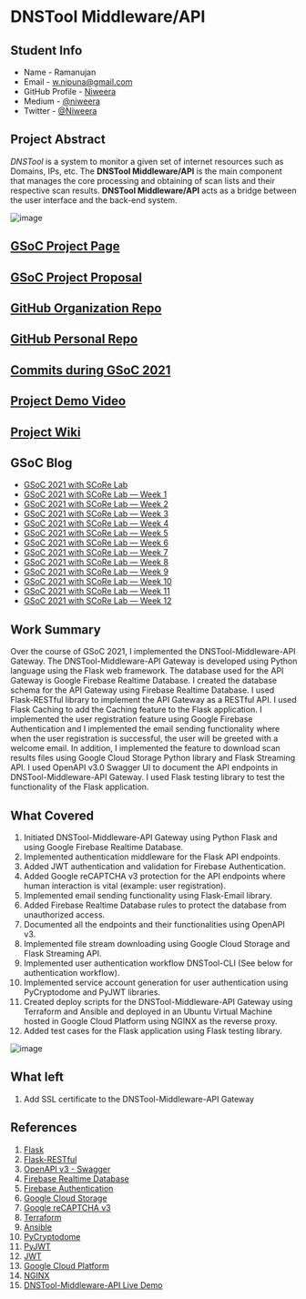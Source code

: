 # DNSTool Middleware/API

## Student Info

- Name - Ramanujan
- Email - [w.nipuna@gmail.com](mailto:w.nipuna@gmail.com)
- GitHub Profile - [Niweera](https://github.com/Niweera)
- Medium - [@niweera](https://medium.com/@niweera)
- Twitter - [@Niweera](https://twitter.com/Niweera)

## Project Abstract

_DNSTool_ is a system to monitor a given set of internet resources such as Domains, IPs, etc. The **DNSTool
Middleware/API** is the main component that manages the core processing and obtaining of scan lists and their respective
scan results. **DNSTool Middleware/API** acts as a bridge between the user interface and the back-end system.

![image](https://user-images.githubusercontent.com/20130001/119268942-cbd37c00-bc12-11eb-8f65-55e5abb7d66a.jpg)

## [GSoC Project Page](https://summerofcode.withgoogle.com/projects/#5396149764096000)

## [GSoC Project Proposal](https://drive.google.com/file/d/16F45RKFMZHErYxk5Aza8awihx6ARROlL/view?usp=sharing)

## [GitHub Organization Repo](https://github.com/scorelab/DNSTool-Middleware-API)

## [GitHub Personal Repo](https://github.com/Niweera/DNSTool-Middleware-API)

## [Commits during GSoC 2021](https://github.com/scorelab/DNSTool-Middleware-API/commits?author=Niweera)

## [Project Demo Video](https://www.youtube.com/watch?v=EEjBEaHIrbA)

## [Project Wiki](https://github.com/scorelab/DNSTool-Middleware-API/blob/main/api-gateway/WIKI.md)

## GSoC Blog

- [GSoC 2021 with SCoRe Lab](https://medium.com/scorelab/gsoc-2021-with-score-lab-119d5b6e37b9)
- [GSoC 2021 with SCoRe Lab — Week 1](https://medium.com/scorelab/gsoc-2021-with-score-lab-week-1-6217437d4b55)
- [GSoC 2021 with SCoRe Lab — Week 2](https://medium.com/scorelab/gsoc-2021-with-score-lab-week-2-4f9c640e9a2b)
- [GSoC 2021 with SCoRe Lab — Week 3](https://medium.com/scorelab/gsoc-2021-with-score-lab-week-3-69c3cf32ec0c)
- [GSoC 2021 with SCoRe Lab — Week 4](https://medium.com/scorelab/gsoc-2021-with-score-lab-week-4-9b0913cdd21d)
- [GSoC 2021 with SCoRe Lab — Week 5](https://medium.com/scorelab/gsoc-2021-with-score-lab-week-5-e65740c1b42)
- [GSoC 2021 with SCoRe Lab — Week 6](https://medium.com/scorelab/gsoc-2021-with-score-lab-week-6-410e34dbcb5c)
- [GSoC 2021 with SCoRe Lab — Week 7](https://medium.com/scorelab/gsoc-2021-with-score-lab-week-7-fad037bec8de)
- [GSoC 2021 with SCoRe Lab — Week 8](https://medium.com/scorelab/gsoc-2021-with-score-lab-week-8-48a4a21c71af)
- [GSoC 2021 with SCoRe Lab — Week 9](https://medium.com/scorelab/gsoc-2021-with-score-lab-week-9-3f4c7a7474f8)
- [GSoC 2021 with SCoRe Lab — Week 10](https://medium.com/scorelab/gsoc-2021-with-score-lab-week-10-56b0d48abf47)
- [GSoC 2021 with SCoRe Lab — Week 11](https://medium.com/scorelab/gsoc-2021-with-score-lab-week-11-fb70657f45a6)
- [GSoC 2021 with SCoRe Lab — Week 12](https://medium.com/scorelab/gsoc-2021-with-score-lab-week-12-713f0ded9315)

## Work Summary

Over the course of GSoC 2021, I implemented the DNSTool-Middleware-API Gateway. The DNSTool-Middleware-API Gateway is
developed using Python language using the Flask web framework. The database used for the API Gateway is Google Firebase
Realtime Database. I created the database schema for the API Gateway using Firebase Realtime Database. I used
Flask-RESTful library to implement the API Gateway as a RESTful API. I used Flask Caching to add the Caching feature to
the Flask application. I implemented the user registration feature using Google Firebase Authentication and I
implemented the email sending functionality where when the user registration is successful, the user will be greeted
with a welcome email. In addition, I implemented the feature to download scan results files using Google Cloud Storage
Python library and Flask Streaming API. I used OpenAPI v3.0 Swagger UI to document the API endpoints in
DNSTool-Middleware-API Gateway. I used Flask testing library to test the functionality of the Flask application.

## What Covered

1. Initiated DNSTool-Middleware-API Gateway using Python Flask and using Google Firebase Realtime Database.
2. Implemented authentication middleware for the Flask API endpoints.
3. Added JWT authentication and validation for Firebase Authentication.
4. Added Google reCAPTCHA v3 protection for the API endpoints where human interaction is vital (example: user
   registration).
5. Implemented email sending functionality using Flask-Email library.
6. Added Firebase Realtime Database rules to protect the database from unauthorized access.
7. Documented all the endpoints and their functionalities using OpenAPI v3.
8. Implemented file stream downloading using Google Cloud Storage and Flask Streaming API.
9. Implemented user authentication workflow DNSTool-CLI (See below for authentication workflow).
10. Implemented service account generation for user authentication using PyCryptodome and PyJWT libraries.
11. Created deploy scripts for the DNSTool-Middleware-API Gateway using Terraform and Ansible and deployed in an Ubuntu Virtual Machine hosted in Google Cloud Platform using NGINX as the reverse proxy.
12. Added test cases for the Flask application using Flask testing library.

![image](https://camo.githubusercontent.com/9cce3ca92c78436afce5a043504ea5ac7d28ed30dd5dd26169c5127575345b31/68747470733a2f2f692e696d6775722e636f6d2f50434755444a4c2e706e67)

## What left

1. Add SSL certificate to the DNSTool-Middleware-API Gateway

## References

1. [Flask](https://flask.palletsprojects.com/en/2.0.x/)
2. [Flask-RESTful](https://flask-restful.readthedocs.io/en/latest/)
3. [OpenAPI v3 - Swagger](https://swagger.io/specification/)
4. [Firebase Realtime Database](https://firebase.google.com/docs/database)
5. [Firebase Authentication](https://firebase.google.com/docs/auth)
6. [Google Cloud Storage](https://cloud.google.com/storage)
7. [Google reCAPTCHA v3](https://developers.google.com/recaptcha/docs/v3)
8. [Terraform](https://www.terraform.io/)
9. [Ansible](https://www.ansible.com/)
10. [PyCryptodome](https://pycryptodome.readthedocs.io/en/latest/)
11. [PyJWT](https://pyjwt.readthedocs.io/en/stable/)
12. [JWT](https://jwt.io/)
13. [Google Cloud Platform](https://cloud.google.com/)
14. [NGINX](https://www.nginx.com/)
15. [DNSTool-Middleware-API Live Demo](https://api.procyberintel.com/docs/)